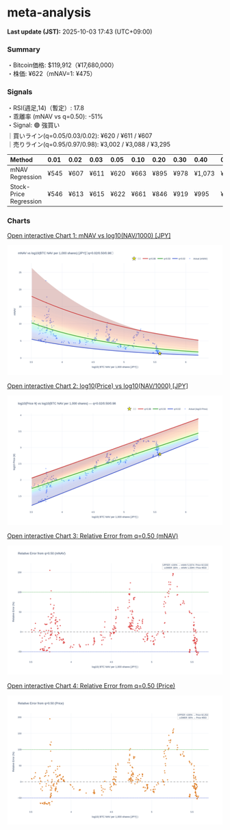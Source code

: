 # meta-analysis


<!--REPORT:START-->
**Last update (JST):** 2025-10-03 17:43 (UTC+09:00)

### Summary
・Bitcoin価格: $119,912（¥17,680,000）  
・株価: ¥622（mNAV=1: ¥475）

### Signals
・RSI(週足,14)（暫定）: 17.8  
・乖離率 (mNAV vs q=0.50): -51%  
・Signal: 🟣 強買い  
｜買いライン(q=0.05/0.03/0.02): ¥620 / ¥611 / ¥607  
｜売りライン(q=0.95/0.97/0.98): ¥3,002 / ¥3,088 / ¥3,295

| Method                 | 0.01   | 0.02   | 0.03   | 0.05   | 0.10   | 0.20   | 0.30   | 0.40   | 0.50   | 0.60   | 0.70   | 0.80   | 0.90   | 0.95   | 0.97   | 0.98   | 0.99   |
|:-----------------------|:-------|:-------|:-------|:-------|:-------|:-------|:-------|:-------|:-------|:-------|:-------|:-------|:-------|:-------|:-------|:-------|:-------|
| mNAV Regression        | ¥545   | ¥607   | ¥611   | ¥620   | ¥663   | ¥895   | ¥978   | ¥1,073 | ¥1,267 | ¥1,455 | ¥1,574 | ¥2,001 | ¥2,696 | ¥3,002 | ¥3,088 | ¥3,295 | ¥3,251 |
| Stock-Price Regression | ¥546   | ¥613   | ¥615   | ¥622   | ¥661   | ¥846   | ¥919   | ¥995   | ¥1,127 | ¥1,266 | ¥1,464 | ¥1,907 | ¥2,436 | ¥2,750 | ¥2,693 | ¥2,934 | ¥2,947 |

### Charts
[Open interactive Chart 1: mNAV vs log10(NAV/1000) [JPY]](https://tkzm240.github.io/meta-analysis/fig1.html)

![fig1](assets/fig1.png)

[Open interactive Chart 2: log10(Price) vs log10(NAV/1000) [JPY]](https://tkzm240.github.io/meta-analysis/fig2.html)

![fig2](assets/fig2.png)

[Open interactive Chart 3: Relative Error from q=0.50 (mNAV)](https://tkzm240.github.io/meta-analysis/fig3.html)

![fig3](assets/fig3.png)

[Open interactive Chart 4: Relative Error from q=0.50 (Price)](https://tkzm240.github.io/meta-analysis/fig4.html)

![fig4](assets/fig4.png)
<!--REPORT:END-->
